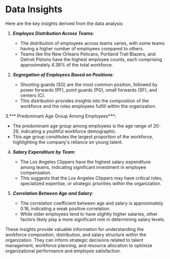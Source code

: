 # Data Insights

Here are the key insights derived from the data analysis:

1. ***Employee Distribution Across Teams***:
   - The distribution of employees across teams varies, with some teams having a higher number of employees compared to others.
   - Teams like the New Orleans Pelicans, Portland Trail Blazers, and Detroit Pistons have the highest employee counts, each comprising approximately 4.38% of the total workforce.

2. ***Segregation of Employees Based on Positions***:
   - Shooting guards (SG) are the most common position, followed by power forwards (PF), point guards (PG), small forwards (SF), and centers (C).
   - This distribution provides insights into the composition of the workforce and the roles employees fulfill within the organization.

3.*** Predominant Age Group Among Employees***:
   - The predominant age group among employees is the age range of 20-29, indicating a youthful workforce demographic.
   - This age group constitutes the largest proportion of the workforce, highlighting the company's reliance on young talent.

4. ***Salary Expenditure by Team***:
   - The Los Angeles Clippers have the highest salary expenditure among teams, indicating significant investment in employee compensation.
   - This suggests that the Los Angeles Clippers may have critical roles, specialized expertise, or strategic priorities within the organization.

5. ***Correlation Between Age and Salary***:
   - The correlation coefficient between age and salary is approximately 0.16, indicating a weak positive correlation.
   - While older employees tend to have slightly higher salaries, other factors likely play a more significant role in determining salary levels.

These insights provide valuable information for understanding the workforce composition, distribution, and salary structure within the organization. 
They can inform strategic decisions related to talent management, workforce planning, and resource allocation to optimize organizational performance and employee satisfaction.
